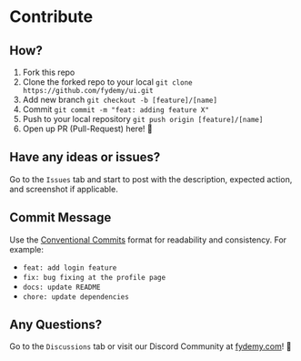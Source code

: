 # Contribute

## How?

1. Fork this repo
2. Clone the forked repo to your local
   `git clone https://github.com/fydemy/ui.git`
3. Add new branch
   `git checkout -b [feature]/[name]`
4. Commit
   `git commit -m "feat: adding feature X"`
5. Push to your local repository
   `git push origin [feature]/[name]`
6. Open up PR (Pull-Request) here! 🚀

## Have any ideas or issues?

Go to the `Issues` tab and start to post with the description, expected action, and screenshot if applicable.

## Commit Message

Use the [Conventional Commits](https://www.conventionalcommits.org/en/v1.0.0/) format for readability and consistency. For example:

- `feat: add login feature`
- `fix: bug fixing at the profile page`
- `docs: update README`
- `chore: update dependencies`

## Any Questions?

Go to the `Discussions` tab or visit our Discord Community at [fydemy.com](https://fydemy.com)! 🚀
